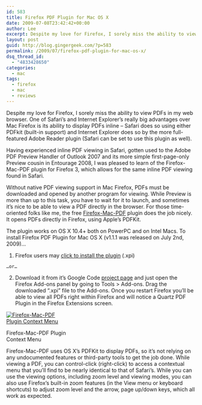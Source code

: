 ```yaml
---
id: 583
title: Firefox PDF Plugin for Mac OS X
date: 2009-07-08T23:42:42+00:00
author: Lee
excerpt: Despite my love for Firefox, I sorely miss the ability to view PDFs in my web browser. I was pleased to learn of the Firefox-Mac-PDF plugin for Firefox 3, which allows for the same inline PDF viewing found in Safari.
layout: post
guid: http://blog.gingergeek.com/?p=583
permalink: /2009/07/firefox-pdf-plugin-for-mac-os-x/
dsq_thread_id:
  - "4833428650"
categories:
  - mac
tags:
  - firefox
  - mac
  - reviews
---
```

Despite my love for Firefox, I sorely miss the ability to view PDFs in my web browser. One of Safari’s and Internet Explorer’s really big advantages over Mac Firefox is its ability to display PDFs inline – Safari does so using either PDFkit (built-in support) and Internet Explorer does so by the more full-featured Adobe Reader plugin (Safari can be set to use this plugin as well).<!--more-->

Having experienced inline PDF viewing in Safari, gotten used to the Adobe PDF Preview Handler of Outlook 2007 
<span style="position:relative;float:left;padding-right:5px;"> </span>and its more simple first-page-only Preview cousin in Entourage 2008, I was pleased to learn of the Firefox-Mac-PDF plugin for Firefox 3, which allows for the same inline PDF viewing found in Safari.

Without native PDF viewing support in Mac Firefox, PDFs must be downloaded and opened by another program for viewing. While Preview is more than up to this task, you have to wait for it to launch, and sometimes it’s nice to be able to view a PDF directly in the browser. For those time-oriented folks like me, the free [Firefox-Mac-PDF](http://code.google.com/p/firefox-mac-pdf/) plugin does the job nicely. It opens PDFs directly in Firefox, using Apple’s PDFKit.

The plugin works on OS X 10.4+ both on PowerPC and on Intel Macs. To install Firefox PDF Plugin for Mac OS X (v1.1.1 was released on July 2nd, 2009)…

  1. Firefox users may [click to install the plugin](http://scripts.mit.edu/~sgross/fx-quartz-pdf-1.1.xpi) (.xpi)
  
    …or…
  2. Download it from it’s Google Code [project page](http://code.google.com/p/firefox-mac-pdf/) and just open the Firefox Add-ons panel by going to Tools > Add-ons. Drag the downloaded “.xpi” file to the Add-ons. Once you restart Firefox you’ll be able to view all PDFs right within Firefox and will notice a Quartz PDF Plugin in the Firefox Extensions screen.

<div id="attachment_587" style="width: 160px" class="wp-caption alignright">
  <a rel="attachment wp-att-587" href="http://blog.gingergeek.com/2009/07/firefox-pdf-plugin-for-mac-os-x/firefox-mac-pdf-plugin-context-menu/"><img class="size-thumbnail wp-image-587" title="Firefox Mac PDF Plugin Context Menu" src="https://i1.wp.com/blog.gingergeek.com/wp-content/uploads/2009/07/Firefox-Mac-PDF-Plugin-Context-Menu.png?resize=150%2C150" alt="Firefox-Mac-PDF Plugin Context Menu" data-recalc-dims="1" /></a>
  
  <p class="wp-caption-text">
    Firefox-Mac-PDF Plugin Context Menu
  </p>
</div>

Firefox-Mac-PDF uses OS X’s PDFKit to display PDFs, so it’s not relying on any undocumented features or third-party tools to get the job done. While viewing a PDF, you can control-click (right-click) to access a contextual menu that you’ll find to be nearly identical to that of Safari’s. While you can use the viewing options, including zoom level and viewing modes, you can also use Firefox’s built-in zoom features (in the View menu or keyboard shortcuts) to adjust zoom level and the arrow, page up/down keys, which all work as expected.